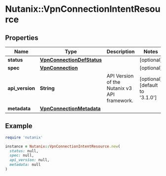 # Nutanix::VpnConnectionIntentResource

## Properties

| Name | Type | Description | Notes |
| ---- | ---- | ----------- | ----- |
| **status** | [**VpnConnectionDefStatus**](VpnConnectionDefStatus.md) |  | [optional] |
| **spec** | [**VpnConnection**](VpnConnection.md) |  | [optional] |
| **api_version** | **String** | API Version of the Nutanix v3 API framework. | [optional][default to &#39;3.1.0&#39;] |
| **metadata** | [**VpnConnectionMetadata**](VpnConnectionMetadata.md) |  |  |

## Example

```ruby
require 'nutanix'

instance = Nutanix::VpnConnectionIntentResource.new(
  status: null,
  spec: null,
  api_version: null,
  metadata: null
)
```

